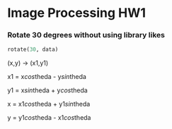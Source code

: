 # Image Processing HW1
### Rotate 30 degrees without using library likes 
```python
rotate(30, data)
```

(x,y) -> (x1,y1)

>
x1 = x*cos*theda - y*sin*theda

y1 = x*sin*theda + y*cos*theda


x = x1*cos*theda + y1*sin*theda

y = y1*cos*theda - x1*cos*theda


